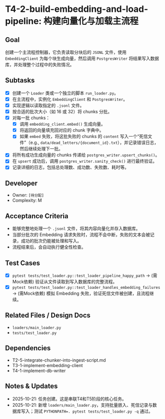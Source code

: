 # T4-2-build-embedding-and-load-pipeline: 构建向量化与加载主流程

## Goal
创建一个主流程控制器，它负责读取分块后的 `JSONL` 文件，使用 `EmbeddingClient` 为每个块生成向量，然后调用 `PostgresWriter` 将结果写入数据库，并处理整个过程中的失败情况。

## Subtasks
- [x] 创建一个 `Loader` 类或一个独立的脚本 `run_loader.py`。
- [x] 在主流程中，实例化 `EmbeddingClient` 和 `PostgresWriter`。
- [x] 实现逻辑以读取指定的 `.jsonl` 文件。
- [x] 按合适的批次大小（如 16 或 32）将 chunks 分批。
- [x] 对每一批 chunks：
    - [x] 调用 `embedding_client.embed()` 生成向量。
    - [x] 将返回的向量填充回对应的 chunk 字典中。
    - [x] 如果 `embed` 失败，将这批失败的 chunks 的 `content` 写入一个“死信文件”（e.g., `data/dead_letters/{document_id}.txt`），并记录错误日志，然后继续处理下一批。
- [x] 将所有成功生成向量的 chunks 传递给 `postgres_writer.upsert_chunks()`。
- [x] 在 `upsert` 成功后，调用 `postgres_writer.sanity_check()` 进行最终验证。
- [x] 记录详细的日志，包括总处理数、成功数、失败数、耗时等。

## Developer
- Owner: `[待分配]`
- Complexity: M

## Acceptance Criteria
- 能够完整地处理一个 `.jsonl` 文件，将其内容向量化并存入数据库。
- 当部分批次的 Embedding 请求失败时，流程不会中断，失败的文本会被记录，成功的批次仍能被处理和写入。
- 流程结束后，会自动执行健全性检查。

## Test Cases
- [x] `pytest tests/test_loader.py::test_loader_pipeline_happy_path` -> (需Mock依赖) 验证从文件读取到写入数据库的完整流程。
- [x] `pytest tests/test_loader.py::test_loader_handles_embedding_failures` -> (需Mock依赖) 模拟 Embedding 失败，验证死信文件被创建，且流程继续。

## Related Files / Design Docs
- `loaders/main_loader.py`
- `tests/test_loader.py`

## Dependencies
- T2-5-integrate-chunker-into-ingest-script.md
- T3-1-implement-embedding-client
- T4-1-implement-db-writer

## Notes & Updates
- 2025-10-21: 任务创建。这是串联T4和T5阶段的核心任务。
- 2025-10-21: 新增 `loaders/main_loader.py`，支持批量嵌入、死信记录与数据库写入；测试 `PYTHONPATH=. pytest tests/test_loader.py -q` 通过。
